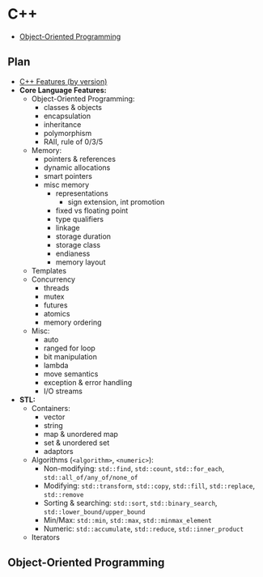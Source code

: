 # C++
- [Object-Oriented Programming](#object-oriented-programming)

## Plan <!-- omit from toc -->
- [C++ Features (by version)](https://github.com/AnthonyCalandra/modern-cpp-features)
- **Core Language Features:**
  - Object-Oriented Programming:
    - classes & objects
    - encapsulation
    - inheritance
    - polymorphism
    - RAII, rule of 0/3/5
  - Memory:
    - pointers & references
    - dynamic allocations
    - smart pointers
    - misc memory
      - representations
        - sign extension, int promotion
      - fixed vs floating point
      - type qualifiers
      - linkage
      - storage duration
      - storage class
      - endianess
      - memory layout
  - Templates
  - Concurrency
    - threads
    - mutex
    - futures
    - atomics
    - memory ordering
  - Misc:
    - auto
    - ranged for loop
    - bit manipulation
    - lambda
    - move semantics
    - exception & error handling
    - I/O streams
- **STL:**
  - Containers:
    - vector
    - string
    - map & unordered map
    - set & unordered set
    - adaptors
  - Algorithms (`<algorithm>`, `<numeric>`):
    - Non-modifying: `std::find`, `std::count`, `std::for_each`, `std::all_of/any_of/none_of`
    - Modifying: `std::transform`, `std::copy`, `std::fill`, `std::replace`, `std::remove`
    - Sorting & searching: `std::sort`, `std::binary_search`, `std::lower_bound/upper_bound`
    - Min/Max: `std::min`, `std::max`, `std::minmax_element`
    - Numeric: `std::accumulate`, `std::reduce`, `std::inner_product`
  - Iterators

## Object-Oriented Programming